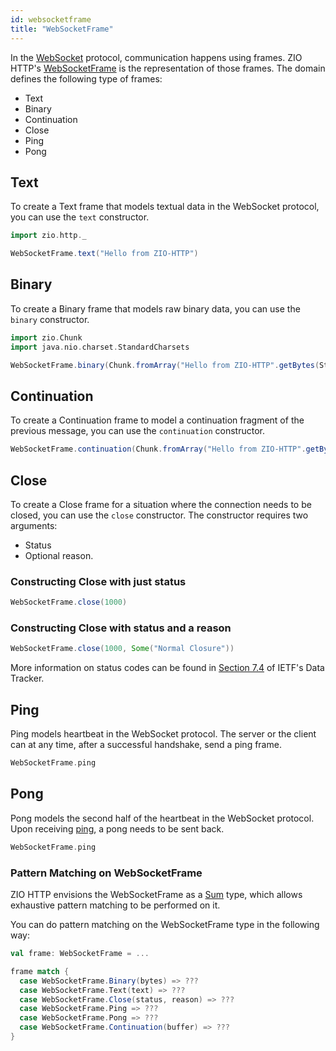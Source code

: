 ```yaml
---
id: websocketframe
title: "WebSocketFrame"
---
```


In the [WebSocket](https://datatracker.ietf.org/doc/html/rfc6455) protocol, communication happens using frames. ZIO
HTTP's [WebSocketFrame](https://github.com/zio/zio-http/blob/main/zio-http/src/main/scala/zio/socket/WebSocketFrame.scala)
is the representation of those frames. The domain defines the following type of frames:

* Text
* Binary
* Continuation
* Close
* Ping
* Pong

## Text

To create a Text frame that models textual data in the WebSocket protocol, you can use the `text` constructor.

```scala mdoc:silent
import zio.http._

WebSocketFrame.text("Hello from ZIO-HTTP")
```

## Binary

To create a Binary frame that models raw binary data, you can use the `binary` constructor.

```scala mdoc:silent
import zio.Chunk
import java.nio.charset.StandardCharsets

WebSocketFrame.binary(Chunk.fromArray("Hello from ZIO-HTTP".getBytes(StandardCharsets.UTF_16)))
```

## Continuation

To create a Continuation frame to model a continuation fragment of the previous message, you can use the `continuation`
constructor.

```scala mdoc:silent
WebSocketFrame.continuation(Chunk.fromArray("Hello from ZIO-HTTP".getBytes(StandardCharsets.UTF_16)))
```

## Close

To create a Close frame for a situation where the connection needs to be closed, you can use the `close` constructor.
The constructor requires two arguments:

* Status
* Optional reason.

### Constructing Close with just status

```scala mdoc:silent
WebSocketFrame.close(1000)
```

### Constructing Close with status and a reason

```scala mdoc:silent
WebSocketFrame.close(1000, Some("Normal Closure"))
```

More information on status codes can be found
in [Section 7.4](https://datatracker.ietf.org/doc/html/rfc6455#section-7.4) of IETF's Data Tracker.

## Ping

Ping models heartbeat in the WebSocket protocol. The server or the client can at any time, after a successful handshake,
send a ping frame.

```scala mdoc:silent
WebSocketFrame.ping
```

## Pong

Pong models the second half of the heartbeat in the WebSocket protocol. Upon receiving [ping](#ping), a pong needs to be
sent back.

```scala mdoc:silent
WebSocketFrame.ping
```

### Pattern Matching on WebSocketFrame

ZIO HTTP envisions the WebSocketFrame as a [Sum](https://en.wikipedia.org/wiki/Tagged_union) type, which allows
exhaustive pattern matching to be performed on it.

You can do pattern matching on the WebSocketFrame type in the following way:

```scala
val frame: WebSocketFrame = ...

frame match {
  case WebSocketFrame.Binary(bytes) => ???
  case WebSocketFrame.Text(text) => ???
  case WebSocketFrame.Close(status, reason) => ???
  case WebSocketFrame.Ping => ???
  case WebSocketFrame.Pong => ???
  case WebSocketFrame.Continuation(buffer) => ???
}
```
